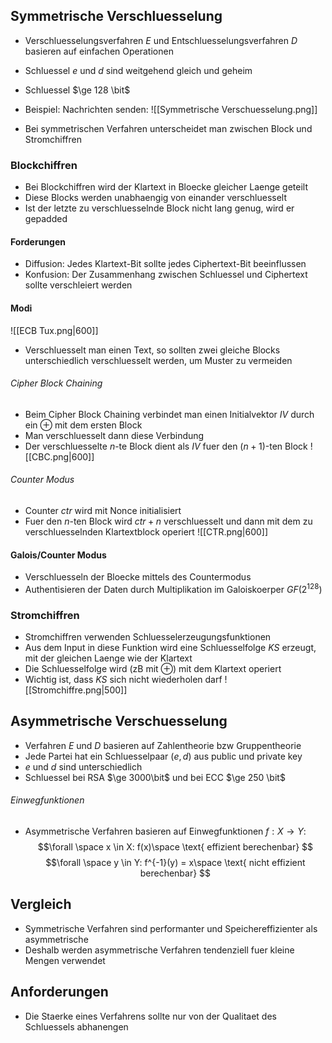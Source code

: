 ## Symmetrische Verschluesselung
- Verschluesselungsverfahren $E$ und Entschluesselungsverfahren $D$ basieren auf einfachen Operationen 
- Schluessel $e$ und $d$ sind weitgehend gleich und geheim
- Schluessel $\ge 128 \bit$   
- Beispiel: Nachrichten senden:
![[Symmetrische Verschuesselung.png]]

- Bei symmetrischen Verfahren unterscheidet man zwischen Block und Stromchiffren
### Blockchiffren
- Bei Blockchiffren wird der Klartext in Bloecke gleicher Laenge geteilt
- Diese Blocks werden unabhaengig von einander verschluesselt
- Ist der letzte zu verschluesselnde Block nicht lang genug, wird er gepadded
#### Forderungen
- Diffusion: Jedes Klartext-Bit sollte jedes Ciphertext-Bit beeinflussen
- Konfusion: Der Zusammenhang zwischen Schluessel und Ciphertext sollte verschleiert werden
#### Modi
![[ECB  Tux.png|600]]
- Verschluesselt man einen Text, so sollten zwei gleiche Blocks unterschiedlich verschluesselt werden, um Muster zu vermeiden
###### Cipher Block Chaining
- Beim Cipher Block Chaining verbindet man einen Initialvektor $IV$ durch ein $\oplus$ mit dem ersten Block
- Man verschluesselt dann diese Verbindung
- Der verschluesselte $n$-te Block dient als $IV$ fuer den ($n+1$)-ten Block
![[CBC.png|600]]
###### Counter Modus
- Counter $ctr$ wird mit Nonce initialisiert
- Fuer den $n$-ten Block wird $ctr + n$ verschluesselt und dann mit dem zu verschluesselnden Klartextblock operiert
![[CTR.png|600]]
#### Galois/Counter Modus
- Verschluesseln der Bloecke mittels des Countermodus
- Authentisieren der Daten durch Multiplikation im Galoiskoerper $GF(2^{128})$
### Stromchiffren
- Stromchiffren verwenden Schluesselerzeugungsfunktionen
- Aus dem Input in diese Funktion wird eine Schluesselfolge $KS$ erzeugt, mit der gleichen Laenge wie der Klartext
- Die Schluesselfolge wird (zB mit $\oplus$) mit dem Klartext operiert 
- Wichtig ist, dass $KS$ sich nicht wiederholen darf
![[Stromchiffre.png|500]]
## Asymmetrische Verschuesselung
- Verfahren $E$ und $D$ basieren auf Zahlentheorie bzw Gruppentheorie
- Jede Partei hat ein Schluesselpaar $(e, d)$ aus public und private key 
- $e$ und $d$ sind unterschiedlich
- Schluessel bei RSA $\ge 3000\bit$ und bei ECC $\ge 250 \bit$
###### Einwegfunktionen
- Asymmetrische Verfahren basieren auf Einwegfunktionen $f: X \to Y$:
$$\forall \space x \in X: f(x)\space \text{ effizient berechenbar} $$
$$\forall \space y \in Y: f^{-1}(y) = x\space \text{ nicht effizient berechenbar} $$
## Vergleich
- Symmetrische Verfahren sind performanter und Speichereffizienter als asymmetrische
- Deshalb werden asymmetrische Verfahren tendenziell fuer kleine Mengen verwendet
## Anforderungen 
- Die Staerke eines Verfahrens sollte nur von der Qualitaet des Schluessels abhanengen

